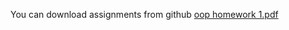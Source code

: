 You can download assignments from github 
[oop homework 1.pdf](https://github.com/NewUU-OOP/hw1/files/13025923/oop.homework.1.pdf)
